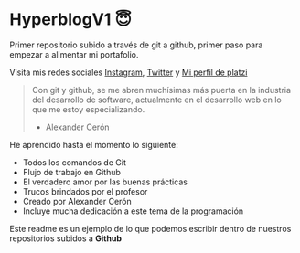 # HyperblogV1 😇
Primer repositorio subido a través de git a github, primer paso para empezar a alimentar mi portafolio. 

Visita mis redes sociales [ Instagram](https://www.instagram.com/alexanderceronr/), [ Twitter](https://twitter.com/AlexanderCeronR) y [ Mi perfil de platzi](https://platzi.com/p/alexander-ceron-r/)

>Con git y github, se me abren muchísimas más puerta en la industria del desarrollo de software, actualmente en el desarrollo web en lo que me estoy especializando.
> - Alexander Cerón

He aprendido hasta el momento lo siguiente:

* Todos los comandos de Git
* Flujo de trabajo en Github
* El verdadero amor por las buenas prácticas
* Trucos brindados por el profesor
* Creado por Alexander Cerón
* Incluye mucha dedicación a este tema de la programación

Este readme es un ejemplo de lo que podemos escribir dentro de nuestros repositorios subidos a **Github**
